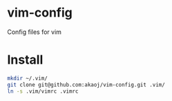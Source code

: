 # vim-config
Config files for vim

# Install
```bash
mkdir ~/.vim/
git clone git@github.com:akaoj/vim-config.git .vim/
ln -s .vim/vimrc .vimrc
```
